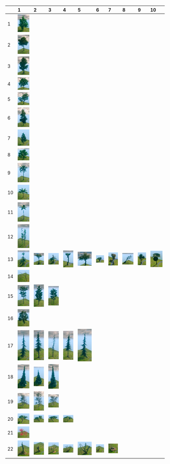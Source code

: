 | |1|2|3|4|5|6|7|8|9|10|
|:--|:--|:--|:--|:--|:--|:--|:--|:--|:--|:--|
|1|![tree01.png](img/tree01.png)| | | | | | | | | |
|2|![tree02.png](img/tree02.png)| | | | | | | | | |
|3|![tree03.png](img/tree03.png)| | | | | | | | | |
|4|![tree04.png](img/tree04.png)| | | | | | | | | |
|5|![tree05.png](img/tree05.png)| | | | | | | | | |
|6|![tree06.png](img/tree06.png)| | | | | | | | | |
|7|![tree07.png](img/tree07.png)| | | | | | | | | |
|8|![tree08.png](img/tree08.png)| | | | | | | | | |
|9|![tree09.png](img/tree09.png)| | | | | | | | | |
|10|![tree10.png](img/tree10.png)| | | | | | | | | |
|11|![tree11.png](img/tree11.png)| | | | | | | | | |
|12|![tree12.png](img/tree12.png)| | | | | | | | | |
|13|![tree13_1.png](img/tree13_1.png)|![tree13_2.png](img/tree13_2.png)|![tree13_4.png](img/tree13_4.png)|![tree13_5.png](img/tree13_5.png)|![tree13_6.png](img/tree13_6.png)|![tree13_8.png](img/tree13_8.png)|![tree13_10.png](img/tree13_10.png)|![tree13_11.png](img/tree13_11.png)|![tree13_13.png](img/tree13_13.png)|![tree13_14.png](img/tree13_14.png)|
|14|![tree14.png](img/tree14.png)| | | | | | | | | |
|15|![tree15_1.png](img/tree15_1.png)|![tree15_2.png](img/tree15_2.png)|![tree15_3.png](img/tree15_3.png)| | | | | | | |
|16|![tree16.png](img/tree16.png)| | | | | | | | | |
|17|![tree17_1.png](img/tree17_1.png)|![tree17_2.png](img/tree17_2.png)|![tree17_3.png](img/tree17_3.png)|![tree17_4.png](img/tree17_4.png)|![tree17_5.png](img/tree17_5.png)| | | | | |
|18|![tree18_1.png](img/tree18_1.png)|![tree18_2.png](img/tree18_2.png)|![tree18_3.png](img/tree18_3.png)| | | | | | | |
|19|![tree19_1.png](img/tree19_1.png)|![tree19_2.png](img/tree19_2.png)|![tree19_3.png](img/tree19_3.png)| | | | | | | |
|20|![tree20_1.png](img/tree20_1.png)|![tree20_2.png](img/tree20_2.png)|![tree20_3.png](img/tree20_3.png)|![tree20_4.png](img/tree20_4.png)| | | | | | |
|21|![tree21.png](img/tree21.png)| | | | | | | | | |
|22|![tree22_1.png](img/tree22_1.png)|![tree22_2.png](img/tree22_2.png)|![tree22_3.png](img/tree22_3.png)|![tree22_4.png](img/tree22_4.png)|![tree22_5.png](img/tree22_5.png)|![tree22_6.png](img/tree22_6.png)|![tree22_7.png](img/tree22_7.png)| | | |